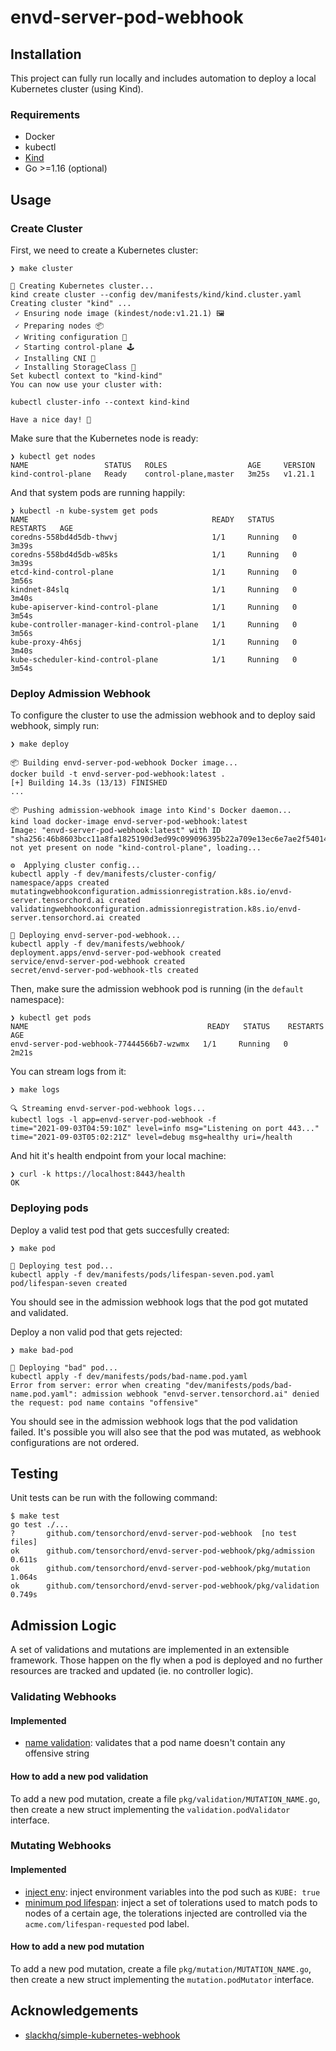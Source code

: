 # envd-server-pod-webhook

## Installation
This project can fully run locally and includes automation to deploy a local Kubernetes cluster (using Kind).

### Requirements
* Docker
* kubectl
* [Kind](https://kind.sigs.k8s.io/docs/user/quick-start/#installation)
* Go >=1.16 (optional)

## Usage
### Create Cluster
First, we need to create a Kubernetes cluster:
```
❯ make cluster

🔧 Creating Kubernetes cluster...
kind create cluster --config dev/manifests/kind/kind.cluster.yaml
Creating cluster "kind" ...
 ✓ Ensuring node image (kindest/node:v1.21.1) 🖼
 ✓ Preparing nodes 📦
 ✓ Writing configuration 📜
 ✓ Starting control-plane 🕹️
 ✓ Installing CNI 🔌
 ✓ Installing StorageClass 💾
Set kubectl context to "kind-kind"
You can now use your cluster with:

kubectl cluster-info --context kind-kind

Have a nice day! 👋
```

Make sure that the Kubernetes node is ready:
```
❯ kubectl get nodes
NAME                 STATUS   ROLES                  AGE     VERSION
kind-control-plane   Ready    control-plane,master   3m25s   v1.21.1
```

And that system pods are running happily:
```
❯ kubectl -n kube-system get pods
NAME                                         READY   STATUS    RESTARTS   AGE
coredns-558bd4d5db-thwvj                     1/1     Running   0          3m39s
coredns-558bd4d5db-w85ks                     1/1     Running   0          3m39s
etcd-kind-control-plane                      1/1     Running   0          3m56s
kindnet-84slq                                1/1     Running   0          3m40s
kube-apiserver-kind-control-plane            1/1     Running   0          3m54s
kube-controller-manager-kind-control-plane   1/1     Running   0          3m56s
kube-proxy-4h6sj                             1/1     Running   0          3m40s
kube-scheduler-kind-control-plane            1/1     Running   0          3m54s
```

### Deploy Admission Webhook
To configure the cluster to use the admission webhook and to deploy said webhook, simply run:
```
❯ make deploy

📦 Building envd-server-pod-webhook Docker image...
docker build -t envd-server-pod-webhook:latest .
[+] Building 14.3s (13/13) FINISHED
...

📦 Pushing admission-webhook image into Kind's Docker daemon...
kind load docker-image envd-server-pod-webhook:latest
Image: "envd-server-pod-webhook:latest" with ID "sha256:46b8603bcc11a8fa1825190d3ed99c099096395b22a709e13ec6e7ae2f54014d" not yet present on node "kind-control-plane", loading...

⚙️  Applying cluster config...
kubectl apply -f dev/manifests/cluster-config/
namespace/apps created
mutatingwebhookconfiguration.admissionregistration.k8s.io/envd-server.tensorchord.ai created
validatingwebhookconfiguration.admissionregistration.k8s.io/envd-server.tensorchord.ai created

🚀 Deploying envd-server-pod-webhook...
kubectl apply -f dev/manifests/webhook/
deployment.apps/envd-server-pod-webhook created
service/envd-server-pod-webhook created
secret/envd-server-pod-webhook-tls created
```

Then, make sure the admission webhook pod is running (in the `default` namespace):
```
❯ kubectl get pods
NAME                                        READY   STATUS    RESTARTS   AGE
envd-server-pod-webhook-77444566b7-wzwmx   1/1     Running   0          2m21s
```

You can stream logs from it:
```
❯ make logs

🔍 Streaming envd-server-pod-webhook logs...
kubectl logs -l app=envd-server-pod-webhook -f
time="2021-09-03T04:59:10Z" level=info msg="Listening on port 443..."
time="2021-09-03T05:02:21Z" level=debug msg=healthy uri=/health
```

And hit it's health endpoint from your local machine:
```
❯ curl -k https://localhost:8443/health
OK
```

### Deploying pods
Deploy a valid test pod that gets succesfully created:
```
❯ make pod

🚀 Deploying test pod...
kubectl apply -f dev/manifests/pods/lifespan-seven.pod.yaml
pod/lifespan-seven created
```
You should see in the admission webhook logs that the pod got mutated and validated.

Deploy a non valid pod that gets rejected:
```
❯ make bad-pod

🚀 Deploying "bad" pod...
kubectl apply -f dev/manifests/pods/bad-name.pod.yaml
Error from server: error when creating "dev/manifests/pods/bad-name.pod.yaml": admission webhook "envd-server.tensorchord.ai" denied the request: pod name contains "offensive"
```
You should see in the admission webhook logs that the pod validation failed. It's possible you will also see that the pod was mutated, as webhook configurations are not ordered.

## Testing
Unit tests can be run with the following command:
```
$ make test
go test ./...
?   	github.com/tensorchord/envd-server-pod-webhook	[no test files]
ok  	github.com/tensorchord/envd-server-pod-webhook/pkg/admission	0.611s
ok  	github.com/tensorchord/envd-server-pod-webhook/pkg/mutation	1.064s
ok  	github.com/tensorchord/envd-server-pod-webhook/pkg/validation	0.749s
```

## Admission Logic
A set of validations and mutations are implemented in an extensible framework. Those happen on the fly when a pod is deployed and no further resources are tracked and updated (ie. no controller logic).

### Validating Webhooks
#### Implemented
- [name validation](pkg/validation/name_validator.go): validates that a pod name doesn't contain any offensive string

#### How to add a new pod validation
To add a new pod mutation, create a file `pkg/validation/MUTATION_NAME.go`, then create a new struct implementing the `validation.podValidator` interface.

### Mutating Webhooks
#### Implemented
- [inject env](pkg/mutation/inject_env.go): inject environment variables into the pod such as `KUBE: true`
- [minimum pod lifespan](pkg/mutation/minimum_lifespan.go): inject a set of tolerations used to match pods to nodes of a certain age, the tolerations injected are controlled via the `acme.com/lifespan-requested` pod label.

#### How to add a new pod mutation
To add a new pod mutation, create a file `pkg/mutation/MUTATION_NAME.go`, then create a new struct implementing the `mutation.podMutator` interface.

## Acknowledgements

- [slackhq/simple-kubernetes-webhook](https://github.com/slackhq/simple-kubernetes-webhook)
